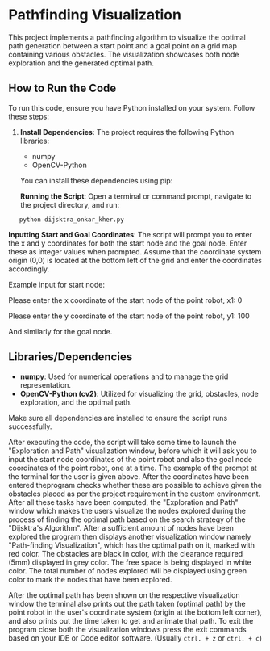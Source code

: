 # Pathfinding Visualization

This project implements a pathfinding algorithm to visualize the optimal path generation between a start point and a goal point on a grid map containing various obstacles. The visualization showcases both node exploration and the generated optimal path.

## How to Run the Code

To run this code, ensure you have Python installed on your system. Follow these steps:

1. **Install Dependencies**: The project requires the following Python libraries:
   - numpy
   - OpenCV-Python

   You can install these dependencies using pip:

   **Running the Script**: Open a terminal or command prompt, navigate to the project directory, and run:
   
`   python dijsktra_onkar_kher.py`

   **Inputting Start and Goal Coordinates**: The script will prompt you to enter the x and y coordinates for both the start node and the goal node. Enter these as integer values when prompted. Assume that the coordinate system origin (0,0) is located at the bottom left of the grid and enter the coordinates accordingly. 

Example input for start node: 

Please enter the x coordinate of the start node of the point robot, x1: 0

Please enter the y coordinate of the start node of the point robot, y1: 100

And similarly for the goal node.

## Libraries/Dependencies

- **numpy**: Used for numerical operations and to manage the grid representation.
- **OpenCV-Python (cv2)**: Utilized for visualizing the grid, obstacles, node exploration, and the optimal path.

Make sure all dependencies are installed to ensure the script runs successfully.

After executing the code, the script will take some time to launch the "Exploration and Path" visualization window, before which it will ask you to input the start node coordinates of the point robot and also the goal node coordinates of the point robot, one at a time. The example of the prompt at the terminal for the user is given above. After the coordinates have been entered theprogram checks whether these are possible to achieve given the obstacles placed as per the project requirement in the custom environment. After all these tasks have been computed, the "Exploration and Path" window which makes the users visualize the nodes explored during the process of finding the optimal path based on the search strategy of the "Dijsktra's Algorithm". After a sufficient amount of nodes have been explored the program then displays another visualization window namely "Path-finding Visualization", which has the optimal path on it, marked with red color. The obstacles are black in color, with the clearance required (5mm) displayed in grey color. The free space is being displayed in white color. The total number of nodes explored will be displayed using green color to mark the nodes that have been explored. 

After the optimal path has been shown on the respective visualization window the terminal also prints out the path taken (optimal path) by the point robot in the user's coordinate system (origin at the bottom left corner), and also prints out the time taken to get and animate that path. To exit the program close both the visualization windows press the exit commands based on your IDE or Code editor software. (Usually `ctrl. + z` or `ctrl. + c`)

